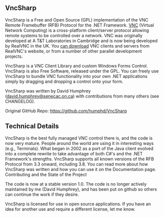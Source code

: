 VncSharp
--------

VncSharp is a Free and Open Source (GPL) implementation of the VNC Remote Framebuffer (RFB) Protocol for the .NET Framework. [VNC] (Virtual Network Computing) is a cross-platform client/server protocol allowing remote systems to be controlled over a network. VNC was originally developed at A
T&T Laboratories in Cambridge and is now being developed by RealVNC in the UK. You [can download] VNC clients and servers from RealVNC's website, or from a number of other parallel development projects.

VncSharp is a VNC Client Library and custom Windows Forms Control. VncSharp is also Free Software, released under the GPL. You can freely use VncSharp to bundle VNC functionality into your own .NET applications simply by dragging and dropping a control onto your form.

VncSharp was written by David Humphrey (david.humphrey@senecac.on.ca) with contributions from many others (see CHANGELOG).

Original GitHub Repo: https://github.com/humphd/VncSharp

Technical Details
-----------------

VncSharp is the best fully managed VNC control there is, and the code is now very mature. People around the world are using it in interesting ways (e.g., Terminals). What began in 2002 as a port of the Java client evolved into a complete rewrite to take advantage of both C#'s and the .NET Framework's strengths. VncSharp supports all known versions of the RFB Protocol from 3.3 onward, including 3.8. You can read more about how VncSharp was written and how you can use it on the Documentation page.
Contributing and the State of the Project

The code is now at a stable version 1.0.  The code is no longer actively maintained by me (David Humphrey), and has been put on github so others can continue the work if they desire.

VncSharp is licensed for use in open source applications. If you have an idea for another use and require a different license, let me know.

  [VNC]: http://www.realvnc.com/
  [can download]: http://www.realvnc.com/download.html
